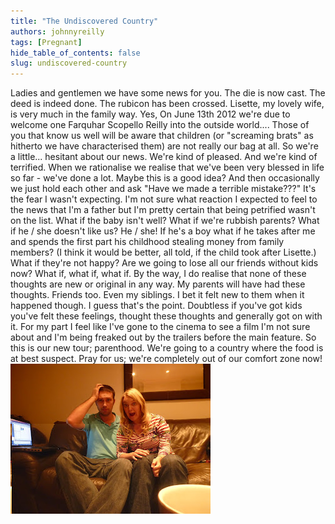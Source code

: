 ```yaml
---
title: "The Undiscovered Country"
authors: johnnyreilly
tags: [Pregnant]
hide_table_of_contents: false
slug: undiscovered-country
---
```

Ladies and gentlemen we have some news for you. The die is now cast. The deed is indeed done. The rubicon has been crossed. Lisette, my lovely wife, is very much in the family way. Yes, On June 13th 2012 we're due to welcome one Farquhar Scopello Reilly into the outside world.... Those of you that know us well will be aware that children (or "screaming brats" as hitherto we have characterised them) are not really our bag at all. So we're a little... hesitant about our news. We're kind of pleased. And we're kind of terrified. When we rationalise we realise that we've been very blessed in life so far - we've done a lot. Maybe this is a good idea? And then occasionally we just hold each other and ask "Have we made a terrible mistake???" It's the fear I wasn't expecting. I'm not sure what reaction I expected to feel to the news that I'm a father but I'm pretty certain that being petrified wasn't on the list. What if the baby isn't well? What if we're rubbish parents? What if he / she doesn't like us? He / she! If he's a boy what if he takes after me and spends the first part his childhood stealing money from family members? (I think it would be better, all told, if the child took after Lisette.) What if they're not happy? Are we going to lose all our friends without kids now? What if, what if, what if. By the way, I do realise that none of these thoughts are new or original in any way. My parents will have had these thoughts. Friends too. Even my siblings. I bet it felt new to them when it happened though. I guess that's the point. Doubtless if you've got kids you've felt these feelings, thought these thoughts and generally got on with it. For my part I feel like I've gone to the cinema to see a film I'm not sure about and I'm being freaked out by the trailers before the main feature. So this is our new tour; parenthood. We're going to a country where the food is at best suspect. Pray for us; we're completely out of our comfort zone now! ![](P1050508.JPG)


